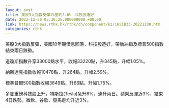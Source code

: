 ```yaml
---
layout: post
title: 美股3大指數反彈1%至約2.6%　科技股造好
date: 2022-12-30 05:36:25.000000000 +08:00
link: https://news.rthk.hk/rthk/ch/component/k2/1681833-20221230.htm
categories: rthk
---
```


美股3大指數反彈，美國10年期債息回落，科技股造好，帶動納指及標普500指數結束兩日跌勢。

道瓊斯指數升穿33000點水平，收報33220點，升345點，升幅1.05%。

納斯達克指數收報10478點，升264點，升幅2.59%。

標準普爾500指數收報3849點，升66點，升幅1.75%。

多隻重磅科技股上升，特斯拉(Tesla)急升8%，連升兩日。蘋果反彈近3%，結束4日跌勢。微軟、谷歌、亞馬遜均升近3%。
